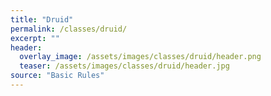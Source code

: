 ```yaml
---
title: "Druid"
permalink: /classes/druid/
excerpt: ""
header:
  overlay_image: /assets/images/classes/druid/header.png
  teaser: /assets/images/classes/druid/header.jpg
source: "Basic Rules"
---
```

